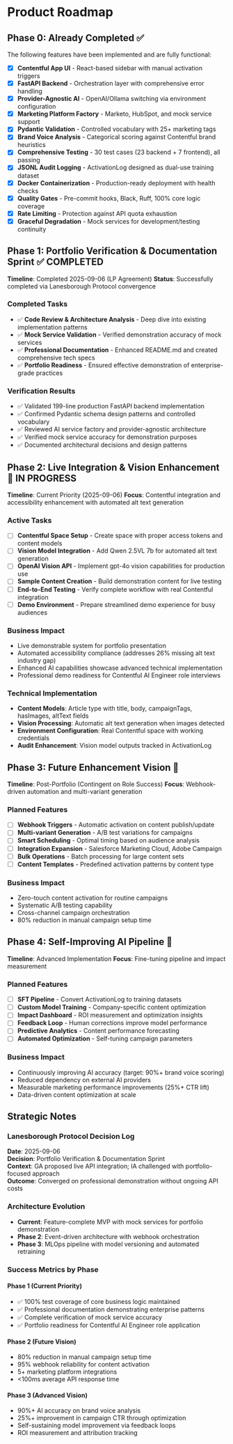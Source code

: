 # Product Roadmap

## Phase 0: Already Completed ✅

The following features have been implemented and are fully functional:

- [x] **Contentful App UI** - React-based sidebar with manual activation triggers
- [x] **FastAPI Backend** - Orchestration layer with comprehensive error handling  
- [x] **Provider-Agnostic AI** - OpenAI/Ollama switching via environment configuration
- [x] **Marketing Platform Factory** - Marketo, HubSpot, and mock service support
- [x] **Pydantic Validation** - Controlled vocabulary with 25+ marketing tags
- [x] **Brand Voice Analysis** - Categorical scoring against Contentful brand heuristics
- [x] **Comprehensive Testing** - 30 test cases (23 backend + 7 frontend), all passing
- [x] **JSONL Audit Logging** - ActivationLog designed as dual-use training dataset
- [x] **Docker Containerization** - Production-ready deployment with health checks
- [x] **Quality Gates** - Pre-commit hooks, Black, Ruff, 100% core logic coverage
- [x] **Rate Limiting** - Protection against API quota exhaustion
- [x] **Graceful Degradation** - Mock services for development/testing continuity

## Phase 1: Portfolio Verification & Documentation Sprint ✅ COMPLETED

**Timeline**: Completed 2025-09-06 (LP Agreement)
**Status**: Successfully completed via Lanesborough Protocol convergence

### Completed Tasks
- ✅ **Code Review & Architecture Analysis** - Deep dive into existing implementation patterns
- ✅ **Mock Service Validation** - Verified demonstration accuracy of mock services
- ✅ **Professional Documentation** - Enhanced README.md and created comprehensive tech specs
- ✅ **Portfolio Readiness** - Ensured effective demonstration of enterprise-grade practices

### Verification Results
- ✅ Validated 199-line production FastAPI backend implementation
- ✅ Confirmed Pydantic schema design patterns and controlled vocabulary
- ✅ Reviewed AI service factory and provider-agnostic architecture
- ✅ Verified mock service accuracy for demonstration purposes
- ✅ Documented architectural decisions and design patterns

## Phase 2: Live Integration & Vision Enhancement 🔄 IN PROGRESS

**Timeline**: Current Priority (2025-09-06)
**Focus**: Contentful integration and accessibility enhancement with automated alt text generation

### Active Tasks
- [ ] **Contentful Space Setup** - Create space with proper access tokens and content models
- [ ] **Vision Model Integration** - Add Qwen 2.5VL 7b for automated alt text generation  
- [ ] **OpenAI Vision API** - Implement gpt-4o vision capabilities for production use
- [ ] **Sample Content Creation** - Build demonstration content for live testing
- [ ] **End-to-End Testing** - Verify complete workflow with real Contentful integration
- [ ] **Demo Environment** - Prepare streamlined demo experience for busy audiences

### Business Impact
- Live demonstrable system for portfolio presentation
- Automated accessibility compliance (addresses 26% missing alt text industry gap)
- Enhanced AI capabilities showcase advanced technical implementation
- Professional demo readiness for Contentful AI Engineer role interviews

### Technical Implementation
- **Content Models**: Article type with title, body, campaignTags, hasImages, altText fields
- **Vision Processing**: Automatic alt text generation when images detected
- **Environment Configuration**: Real Contentful space with working credentials
- **Audit Enhancement**: Vision model outputs tracked in ActivationLog

## Phase 3: Future Enhancement Vision 🚀

**Timeline**: Post-Portfolio (Contingent on Role Success)
**Focus**: Webhook-driven automation and multi-variant generation

### Planned Features
- [ ] **Webhook Triggers** - Automatic activation on content publish/update
- [ ] **Multi-variant Generation** - A/B test variations for campaigns
- [ ] **Smart Scheduling** - Optimal timing based on audience analysis
- [ ] **Integration Expansion** - Salesforce Marketing Cloud, Adobe Campaign
- [ ] **Bulk Operations** - Batch processing for large content sets
- [ ] **Content Templates** - Predefined activation patterns by content type

### Business Impact  
- Zero-touch content activation for routine campaigns
- Systematic A/B testing capability
- Cross-channel campaign orchestration
- 80% reduction in manual campaign setup time

## Phase 4: Self-Improving AI Pipeline 🔮

**Timeline**: Advanced Implementation
**Focus**: Fine-tuning pipeline and impact measurement

### Planned Features
- [ ] **SFT Pipeline** - Convert ActivationLog to training datasets
- [ ] **Custom Model Training** - Company-specific content optimization
- [ ] **Impact Dashboard** - ROI measurement and optimization insights
- [ ] **Feedback Loop** - Human corrections improve model performance
- [ ] **Predictive Analytics** - Content performance forecasting
- [ ] **Automated Optimization** - Self-tuning campaign parameters

### Business Impact
- Continuously improving AI accuracy (target: 90%+ brand voice scoring)
- Reduced dependency on external AI providers
- Measurable marketing performance improvements (25%+ CTR lift)
- Data-driven content optimization at scale

## Strategic Notes

### Lanesborough Protocol Decision Log
**Date**: 2025-09-06  
**Decision**: Portfolio Verification & Documentation Sprint  
**Context**: GA proposed live API integration; IA challenged with portfolio-focused approach  
**Outcome**: Converged on professional demonstration without ongoing API costs  

### Architecture Evolution
- **Current**: Feature-complete MVP with mock services for portfolio demonstration
- **Phase 2**: Event-driven architecture with webhook orchestration
- **Phase 3**: MLOps pipeline with model versioning and automated retraining

### Success Metrics by Phase

#### Phase 1 (Current Priority) 
- ✅ 100% test coverage of core business logic maintained
- ✅ Professional documentation demonstrating enterprise patterns  
- ✅ Complete verification of mock service accuracy
- ✅ Portfolio readiness for Contentful AI Engineer role application

#### Phase 2 (Future Vision)
- 80% reduction in manual campaign setup time
- 95% webhook reliability for content activation  
- 5+ marketing platform integrations
- <100ms average API response time

#### Phase 3 (Advanced Vision)
- 90%+ AI accuracy on brand voice analysis
- 25%+ improvement in campaign CTR through optimization
- Self-sustaining model improvement via feedback loops
- ROI measurement and attribution tracking